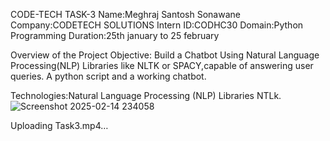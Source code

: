 CODE-TECH TASK-3
Name:Meghraj Santosh Sonawane
Company:CODETECH SOLUTIONS
Intern ID:CODHC30
Domain:Python Programming
Duration:25th january to 25 february

Overview of the Project Objective:
Build a Chatbot Using Natural Language Processing(NLP) Libraries like NLTK or SPACY,capable of answering user queries.
A python script and a working chatbot.

Technologies:Natural Language Processing (NLP) Libraries NTLk.
![Screenshot 2025-02-14 234058](https://github.com/user-attachments/assets/d9daa363-5a8d-4f1b-ad73-db58d7af9df9)


Uploading Task3.mp4…

